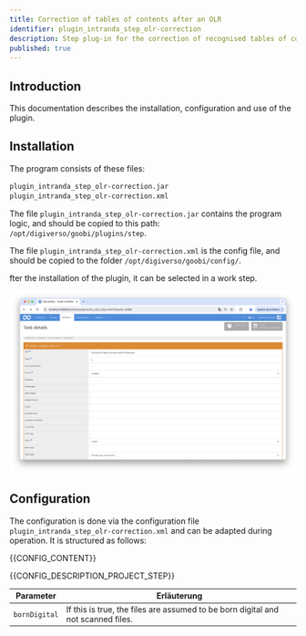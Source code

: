 ```yaml
---
title: Correction of tables of contents after an OLR
identifier: plugin_intranda_step_olr-correction
description: Step plug-in for the correction of recognised tables of contents and the generation of PICA data records
published: true
---
```


## Introduction
This documentation describes the installation, configuration and use of the plugin.

## Installation

The program consists of these files:

``` bash
plugin_intranda_step_olr-correction.jar
plugin_intranda_step_olr-correction.xml
```

The file `plugin_intranda_step_olr-correction.jar` contains the program logic, and should be copied to this path: `/opt/digiverso/goobi/plugins/step`.

The file `plugin_intranda_step_olr-correction.xml` is the config file, and should be copied to the folder `/opt/digiverso/goobi/config/`.

fter the installation of the plugin, it can be selected in a work step.

![Configuration of the work step for using the plugin](screen1_en.png)

## Configuration
The configuration is done via the configuration file `plugin_intranda_step_olr-correction.xml` and can be adapted during operation. It is structured as follows:

{{CONFIG_CONTENT}}

{{CONFIG_DESCRIPTION_PROJECT_STEP}}

Parameter               | Erläuterung
------------------------|------------------------------------
 `bornDigital`          | If this is true, the files are assumed to be born digital and not scanned files.|
